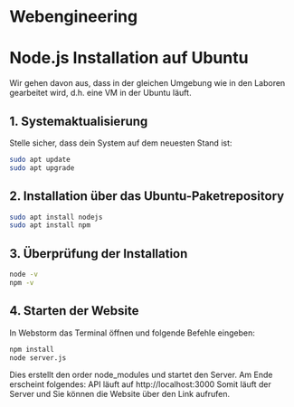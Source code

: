 # Webengineering

# Node.js Installation auf Ubuntu

Wir gehen davon aus, dass in der gleichen Umgebung wie in den Laboren gearbeitet wird, d.h. eine VM in der Ubuntu läuft.

## 1. Systemaktualisierung

Stelle sicher, dass dein System auf dem neuesten Stand ist:

```bash
sudo apt update
sudo apt upgrade
```

## 2. Installation über das Ubuntu-Paketrepository
```bash
sudo apt install nodejs
sudo apt install npm
```

## 3. Überprüfung der Installation
```bash
node -v
npm -v
```

## 4. Starten der Website
In Webstorm das Terminal öffnen und folgende Befehle eingeben:
```bash
npm install
node server.js
```
Dies erstellt den order node_modules und startet den Server. Am Ende erscheint folgendes:
API läuft auf http://localhost:3000
Somit läuft der Server und Sie können die Website über den Link aufrufen.